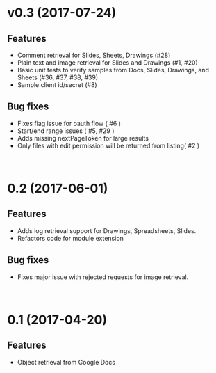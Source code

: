 # v0.3 (2017-07-24)

## Features
- Comment retrieval for Slides, Sheets, Drawings (#28)
- Plain text and image retrieval for Slides and Drawings  (#1, #20)
- Basic unit tests to verify samples from Docs, Slides, Drawings, and Sheets (#36, #37, #38, #39)
- Sample client id/secret (#8)


## Bug fixes
- Fixes flag issue for oauth flow ( #6 )
- Start/end range issues ( #5, #29 )
- Adds missing nextPageToken for large results
- Only files with edit permission will be returned from listing( #2 )  <br><br><br>



# 0.2 (2017-06-01)

## Features

- Adds log retrieval support for Drawings, Spreadsheets, Slides. 
- Refactors code for module extension


## Bug fixes

- Fixes major issue with rejected requests for image retrieval. <br><br><br>

# 0.1 (2017-04-20)

## Features

-  Object retrieval from Google Docs
